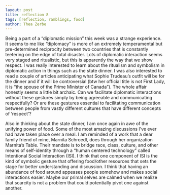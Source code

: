 ```yaml
---
layout: post
title: reflection 8
tags: [reflection, ramblings, food]
author: Thea Zerbe
---
```

Being a part of a “diplomatic mission” this week was a strange experience. It seems to me like “diplomacy” is more of an extremely temperamental but pre-determined reciprocity between two countries that is constantly teetering on the edge of total disaster. Lots of diplomatic interaction seems very staged and ritualistic, but this is apparently the way that we show respect. I was really interested to learn about the ritualism and symbolism in diplomatic action in things such as the state dinner. I was also interested to read a couple of articles anticipating what Sophie Trudeau’s outfit will be for the dinner and if it will be controversial (btw her official title is not First Lady, it is “the spouse of the Prime Minister of Canada”). The whole affair honestly seems a little bit archaic. Can we facilitate diplomatic interactions without these gestures simply by being agreeable and communicating respectfully? Or are these gestures essential to facilitating communication between people from vastly different cultures that have different concepts of ‘respect’?

Also in thinking about the state dinner, I am once again in awe of the unifying power of food. Some of the most amazing discussions I’ve ever had have taken place over a meal. I am reminded of a work that a dear family friend of mine, Marnita Schroedl, does through her organization Marnita’s Table. Their mandate is to bridge race, class, culture, and other means of self-identity through a “human centered technology” called Intentional Social Interaction (ISI). I think that one component of ISI is the kind of symbolic gesture that offering food/other resources that sets the stage for better understanding and discussion. I think that having an abundance of food around appeases people somehow and makes social interactions easier. Maybe our primal selves are calmed when we realize that scarcity is not a problem that could potentially pivot one against another.
